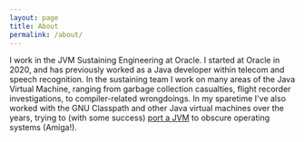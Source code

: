 ```yaml
---
layout: page
title: About
permalink: /about/
---
```


I work in the JVM Sustaining Engineering at Oracle. I started at Oracle in 2020, and has previously worked as a Java developer within telecom and speech recognition. In the sustaining team I work on many areas of the Java Virtual Machine, ranging from garbage collection casualties, flight recorder investigations, to compiler-related wrongdoings. In my sparetime I've also worked with the GNU Classpath and other Java virtual machines over the years, trying to (with some success) [port a JVM](https://jamiga2.blogspot.com) to obscure operating systems (Amiga!).